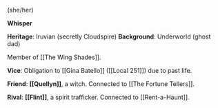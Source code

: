 ---
---

(she/her)

**Whisper**

**Heritage**: Iruvian (secretly Cloudspire) **Background**: Underworld (ghost dad)

Member of [[The Wing Shades]].

**Vice**: Obligation to [[Gina Batello]] ([[Local 251]]) due to past life.

**Friend**: **[[Quellyn]]**, a witch. Connected to [[The Fortune Tellers]].

**Rival**: **[[Flint]]**, a spirit trafficker. Connected to [[Rent-a-Haunt]].